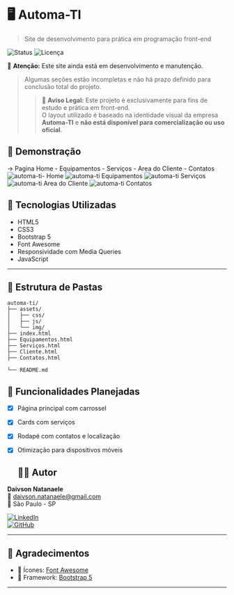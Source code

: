 # 🖥️ Automa-TI


> Site de desenvolvimento para prática em programação front-end

![Status](https://img.shields.io/badge/status-em%20desenvolvimento-yellow)
![Licença](https://img.shields.io/badge/licença-MIT-blue)

 🚧 **Atenção:** Este site ainda está em desenvolvimento e manutenção.  
> Algumas seções estão incompletas e não há prazo definido para conclusão total do projeto.
> > 🛑 **Aviso Legal:** Este projeto é exclusivamente para fins de estudo e prática em front-end.  
> O layout utilizado é baseado na identidade visual da empresa **Automa-TI** e **não está disponível para comercialização ou uso oficial**.


## 📸 Demonstração
-> Pagina Home - Equipamentos - Serviços - Area do Cliente - Contatos
![automa-ti- Home](https://github.com/ClarckDaivson/automa-ti/blob/main/assets/img/home.png)
![automa-ti Equipamentos](https://github.com/ClarckDaivson/automa-ti/blob/main/assets/img/equipamentos.png)
![automa-ti Serviços](https://github.com/ClarckDaivson/automa-ti/blob/main/assets/img/servicos.png)
![automa-ti Area do Cliente](https://github.com/ClarckDaivson/automa-ti/blob/main/assets/img/areacliente.png)
![automa-ti Contatos](https://github.com/ClarckDaivson/automa-ti/blob/main/assets/img/contatos.png)

## 🧩 Tecnologias Utilizadas

- HTML5
- CSS3
- Bootstrap 5
- Font Awesome
- Responsividade com Media Queries
- JavaScript

---

## 📁 Estrutura de Pastas

```plaintext
automa-ti/
├── assets/
│   ├── css/
│   ├── js/
│   └── img/
├── index.html
├── Equipamentos.html
├── Serviços.html
├── Cliente.html
├── Contatos.html

└── README.md
```


## 🚀 Funcionalidades Planejadas

- [x] Página principal com carrossel
- [x] Cards com serviços
- [x] Rodapé com contatos e localização
- [x] Otimização para dispositivos móveis

  ## 👨‍💻 Autor

**Daivson Natanaele**  
📧 daivson.natanaele@gmail.com  
📍 São Paulo - SP



[![LinkedIn](https://img.shields.io/badge/LinkedIn-Daivson%20Natanaele-blue?style=flat-square&logo=linkedin)](https://www.linkedin.com/in/daivson-natanaele-5834b745/l)  
[![GitHub](https://img.shields.io/badge/GitHub-daivsonnatanaele-000?style=flat-square&logo=github)](https://github.com/ClarckDaivson)

---

## 🙌 Agradecimentos


- 🎨 Ícones: [Font Awesome](https://fontawesome.com)
- 🧩 Framework: [Bootstrap 5](https://getbootstrap.com)

---

